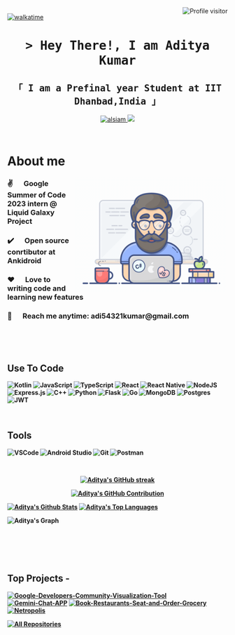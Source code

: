 

<a href="https://komarev.com/ghpvc/?username=soCallmeAdityaKumar">
  <img align="right" src="https://komarev.com/ghpvc/?username=soCallmeAdityaKumar&label=Visitors&color=0e75b6&style=flat" alt="Profile visitor" />
</a>


[![walkatime](https://wakatime.com/badge/user/eebb3dd8-d9b2-40de-9b88-6fd6cac99dbc.svg)](https://wakatime.com/@eebb3dd8-d9b2-40de-9b88-6fd6cac99dbc)

<!-- Intro  -->
<h1 align="center">
        <samp>&gt; Hey There!, I am
                <b><a target="_blank">Aditya Kumar</a></b>
        </samp>
</h1>


<h2 align="center"> 
  <samp>
    「 I am a Prefinal year Student at IIT Dhanbad,India 」
    <br/>
  </samp>
</h2>

<p align="center">
 <a href="https://www.linkedin.com/in/aditya-kumar-86a039227/" target="_blank">
  <img src="https://img.shields.io/badge/LinkedIn-0077B5?style=for-the-badge&logo=linkedin&logoColor=white" alt="alsiam"/>
 </a>
 <!-- <a href="https://dev.to/alsiam" target="_blank">
  <img src="https://img.shields.io/badge/dev.to-0A0A0A?style=for-the-badge&logo=dev.to&logoColor=white" alt="alsiam" />
 </a> -->
 <a href="https://twitter.com/adi54321kumar" target="_blank">
  <img src="https://img.shields.io/badge/Twitter-1DA1F2?style=for-the-badge&logo=twitter&logoColor=white" />
 </a>
</p>
<br />

<!-- About Section -->
 # About me
 
<p>
 <img align="right" width="350" src="/assets/programmer.gif" alt="Coding gif" />
  
 <h3>✌️ &emsp; <b>Google Summer of Code 2023 intern<b> @ Liquid Galaxy Project <br/></h3>
 <h3>✔️ &emsp; Open source conrtibutor at <b>Ankidroid<b><br/></h3>
 <h3>❤️ &emsp; Love to writing code and learning new features<br/></h3>
 <h3>📧 &emsp; Reach me anytime: adi54321kumar@gmail.com<br/></h3>

</p>

<br/>
<br/>
<br/>

## Use To Code

![Kotlin](https://img.shields.io/badge/kotlin-%237F52FF.svg?style=for-the-badge&logo=kotlin&logoColor=white)
![JavaScript](https://img.shields.io/badge/javascript-%23323330.svg?style=for-the-badge&logo=javascript&logoColor=%23F7DF1E)
![TypeScript](https://img.shields.io/badge/typescript-%23007ACC.svg?style=for-the-badge&logo=typescript&logoColor=white)
![React](https://img.shields.io/badge/react-%2320232a.svg?style=for-the-badge&logo=react&logoColor=%2361DAFB)
![React Native](https://img.shields.io/badge/react_native-%2320232a.svg?style=for-the-badge&logo=react&logoColor=%2361DAFB)
![NodeJS](https://img.shields.io/badge/node.js-6DA55F?style=for-the-badge&logo=node.js&logoColor=white)
![Express.js](https://img.shields.io/badge/express.js-%23404d59.svg?style=for-the-badge&logo=express&logoColor=%2361DAFB)
![C++](https://img.shields.io/badge/c++-%2300599C.svg?style=for-the-badge&logo=c%2B%2B&logoColor=white)
![Python](https://img.shields.io/badge/python-3670A0?style=for-the-badge&logo=python&logoColor=ffdd54)
![Flask](https://img.shields.io/badge/flask-%23000.svg?style=for-the-badge&logo=flask&logoColor=white)
![Go](https://img.shields.io/badge/go-%2300ADD8.svg?style=for-the-badge&logo=go&logoColor=white)
![MongoDB](https://img.shields.io/badge/MongoDB-4EA94B?style=for-the-badge&logo=mongodb&logoColor=white)
![Postgres](https://img.shields.io/badge/postgres-%23316192.svg?style=for-the-badge&logo=postgresql&logoColor=white)
![JWT](https://img.shields.io/badge/JWT-black?style=for-the-badge&logo=JSON%20web%20tokens)

<br/>

## Tools 

![VSCode](https://img.shields.io/badge/Visual_Studio-0078d7?style=for-the-badge&logo=visual%20studio&logoColor=white)
![Android Studio](https://img.shields.io/badge/android%20studio-346ac1?style=for-the-badge&logo=android%20studio&logoColor=white)
![Git](https://img.shields.io/badge/Git-F05032?style=for-the-badge&logo=git&logoColor=white)
![Postman](https://img.shields.io/badge/Postman-FF6C37?style=for-the-badge&logo=postman&logoColor=white)

<br/>



<p align="center">
  <a href="https://github.com/soCallmeAdityaKumar">
    <img src="https://github-readme-streak-stats.herokuapp.com/?user=soCallmeAdityaKumar&theme=radical&border=7F3FBF&background=0D1117" alt="Aditya's GitHub streak"/>
  </a>
</p>

<p align="center">
  <a href="https://github.com/soCallmeAdityaKumar">
    <img src="https://github-profile-summary-cards.vercel.app/api/cards/profile-details?username=soCallmeAdityaKumar&theme=radical" alt="Aditya's GitHub Contribution"/>
  </a>
</p>

<a> 
    <a href="https://github.com/soCallmeAdityaKumar"><img alt="Aditya's Github Stats" src="https://denvercoder1-github-readme-stats.vercel.app/api?username=soCallmeAdityaKumar&show_icons=true&count_private=true&theme=react&border_color=7F3FBF&bg_color=0D1117&title_color=F85D7F&icon_color=F8D866" height="192px" width="49.5%"/></a>
  <a href="https://github.com/soCallmeAdityaKumar"><img alt="Aditya's Top Languages" src="https://denvercoder1-github-readme-stats.vercel.app/api/top-langs/?username=soCallmeAdityaKumar&langs_count=8&layout=compact&theme=react&border_color=7F3FBF&bg_color=0D1117&title_color=F85D7F&icon_color=F8D866" height="192px" width="49.5%"/></a>
  <br/>
</a>


![Aditya's Graph](https://github-readme-activity-graph.vercel.app/graph?username=soCallmeAdityaKumar&custom_title=Aditya's%20GitHub%20Activity%20Graph&bg_color=0D1117&color=7F3FBF&line=7F3FBF&point=7F3FBF&area_color=FFFFFF&title_color=FFFFFF&area=true)


<br/>
<br/>
<br/>
<br/>

## Top Projects -
[![Google-Developers-Community-Visualization-Tool](https://github-readme-stats.vercel.app/api/pin/?username=soCallmeAdityaKumar&repo=Google-Developers-Community-Visualization-Tool&border_color=7F3FBF&bg_color=0D1117&title_color=C9D1D9&text_color=8B949E&icon_color=7F3FBF)](https://github.com/soCallmeAdityaKumar/Google-Developers-Community-Visualization-Tool)
[![Gemini-Chat-APP](https://github-readme-stats.vercel.app/api/pin/?username=soCallmeAdityaKumar&repo=Gemini-Chat-APP&border_color=7F3FBF&bg_color=0D1117&title_color=C9D1D9&text_color=8B949E&icon_color=7F3FBF)](https://github.com/soCallmeAdityaKumar/Gemini-Chat-APP)
[![Book-Restaurants-Seat-and-Order-Grocery](https://github-readme-stats.vercel.app/api/pin/?username=soCallmeAdityaKumar&repo=Book-Restaurants-Seat-and-Order-Grocery&border_color=7F3FBF&bg_color=0D1117&title_color=C9D1D9&text_color=8B949E&icon_color=7F3FBF)](https://github.com/soCallmeAdityaKumar/Book-Restaurants-Seat-and-Order-Grocery)
[![Netropolis](https://github-readme-stats.vercel.app/api/pin/?username=soCallmeAdityaKumar&repo=Netropolis&border_color=7F3FBF&bg_color=0D1117&title_color=C9D1D9&text_color=8B949E&icon_color=7F3FBF)](https://github.com/soCallmeAdityaKumar/Netropolis)  

<p align="left">
  <a href="https://github.com/soCallmeAdityaKumar?tab=repositories" target="_blank"><img alt="All Repositories" title="All Repositories" src="https://img.shields.io/badge/-All%20Repos-2962FF?style=for-the-badge&logo=koding&logoColor=white"/></a>
</p>